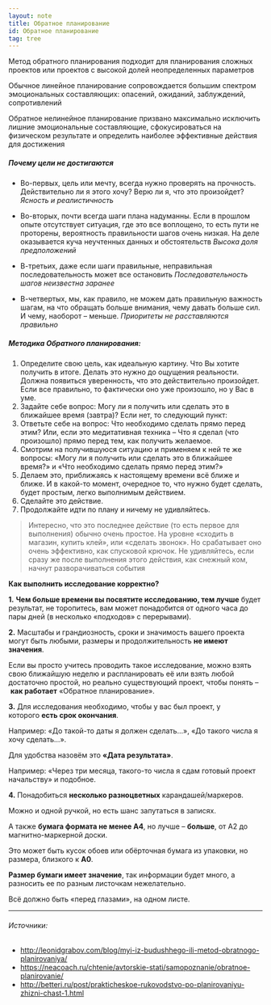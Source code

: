 ```yaml
---
layout: note
title: Обратное планирование
id: Обратное планирование
tag: tree
---
```




Метод обратного планирования подходит для планирования сложных проектов или проектов с высокой долей неопределенных параметров

Обычное линейное планирование сопровождается большим спектром эмоциональных составляющих: опасений, ожиданий, заблуждений, сопротивлений

Обратное нелинейное планирование призвано максимально исключить лишние эмоциональные составляющие, сфокусироваться на физическом результате и определить наиболее эффективные действия для достижения

##### Почему цели не достигаются
- Во-первых, цель или мечту, всегда нужно проверять на прочность. Действительно ли я этого хочу? Верю ли я, что это произойдет?
	*Ясность и реалистичность*

- Во-вторых, почти всегда шаги плана надуманны. Если в прошлом опыте отсутствует ситуация, где это все воплощено, то есть пути не проторены, вероятность правильности шагов очень низкая. На деле оказывается куча неучтенных данных и обстоятельств
	*Высока доля предположений*

- В-третьих, даже если шаги правильные, неправильная последовательность может все остановить
	*Последовательность шагов неизвестна заранее*

- В-четвертых, мы, как правило, не можем дать правильную важность шагам, на что обращать больше внимания, чему давать больше сил. И чему, наоборот – меньше.
	*Приоритеты не расставляются правильно*

##### Методика Обратного планирования:

1.  Определите свою цель, как идеальную картину. Что Вы хотите получить в итоге. Делать это нужно до ощущения реальности. Должна появиться уверенность, что это действительно произойдет. Если все правильно, то фактически оно уже произошло, но у Вас в уме.
2.  Задайте себе вопрос: Могу ли я получить или сделать это в ближайшее время (завтра)? Если нет, то следующий пункт:
3.  Ответьте себе на вопрос: Что необходимо сделать прямо перед этим? Или, если это медитативная техника – Что я сделал (что произошло) прямо перед тем, как получить желаемое.
4.  Смотрим на получившуюся ситуацию и применяем к ней те же вопросы: «Могу ли я получить или сделать это в ближайшее время?» и «Что необходимо сделать прямо перед этим?»
5.  Делаем это, приближаясь к настоящему времени всё ближе и ближе. И в какой-то момент, очередное то, что нужно будет сделать, будет простым, легко выполнимым действием.
6.  Сделайте это действие.
7.  Продолжайте идти по плану и ничему не удивляйтесь.

>Интересно, что это последнее действие (то есть первое для выполнения) обычно очень простое. На уровне «сходить в магазин, купить клей», или «сделать звонок». Но срабатывает оно очень эффективно, как спусковой крючок. Не удивляйтесь, если сразу же после выполнения этого действия, как снежный ком, начнут разворачиваться события



**Как выполнить исследование корректно?**

**1.** **Чем больше времени вы посвятите исследованию, тем лучше** будет результат, не торопитесь, вам может понадобится от одного часа до пары дней (в несколько «подходов» с перерывами).

**2.** Масштабы и грандиозность, сроки и значимость вашего проекта могут быть любыми, размеры и продолжительность **не имеют значения**.

Если вы просто учитесь проводить такое исследование, можно взять свою ближайшую неделю и распланировать её или взять любой достаточно простой, но реально существующий проект, чтобы понять – **как работает** «Обратное планирование».

**3.** Для исследования необходимо, чтобы у вас был проект, у которого **есть срок окончания**.

Например: «До такой-то даты я должен сделать...», «До такого числа я хочу сделать...».

Для удобства назовём это **«Дата результата»**.

Например: «Через три месяца, такого-то числа я сдам готовый проект начальству» и подобное.

**4.** Понадобиться **несколько разноцветных** карандашей/маркеров.

Можно и одной ручкой, но есть шанс запутаться в записях.

А также **бумага формата не менее А4**, но лучше – **больше**, от А2 до магнитно-маркерной доски.

Это может быть кусок обоев или обёрточная бумага из упаковки, но размера, близкого к **А0**.  

**Размер бумаги имеет значение**, так информации будет много, а разносить ее по разным листочкам нежелательно.

Всё должно быть «перед глазами», на одном листе.


---
###### Источники:
- http://leonidgrabov.com/blog/myi-iz-budushhego-ili-metod-obratnogo-planirovaniya/
- https://neacoach.ru/chtenie/avtorskie-stati/samopoznanie/obratnoe-planirovanie/
- http://betteri.ru/post/prakticheskoe-rukovodstvo-po-planirovaniyu-zhizni-chast-1.html

  

 


